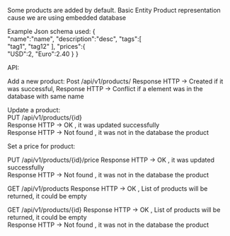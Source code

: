 Some products are added by default.
Basic Entity Product representation cause we are using embedded database
 
Example Json schema used:
 {  
     "name":"name",
     "description":"desc",
     "tags":[  
         "tag1",
         "tag12"
     ],
     "prices":{  
         "USD":2,
         "Euro":2.40
     }
 }
          
          
API:

Add a new product:
   Post /api/v1/products/
   Response HTTP -> Created if it was successful,
   Response HTTP -> Conflict if a element was in the database with same name
   
 
Update a product:             
   PUT /api/v1/products/{id}    
   Response HTTP -> OK , it was updated successfully             
   Response HTTP -> Not found , it was not in the database the product 
               
Set a price for product:       

PUT /api/v1/products/{id}/price
   Response HTTP -> OK , it was updated successfully             
   Response HTTP -> Not found , it was not in the database the product 

                 
GET /api/v1/products
   Response HTTP -> OK , List of products will be returned, it could be empty

GET /api/v1/products/{id}
   Response HTTP -> OK , List of products will be returned, it could be empty  
   Response HTTP -> Not found , it was not in the database the product 
   